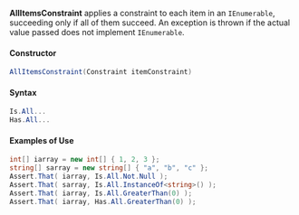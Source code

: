 **AllItemsConstraint** applies a constraint to each item in an `IEnumerable`, succeeding only if all of them succeed. An exception is thrown if the actual value passed does not implement `IEnumerable`.

#### Constructor

```C#
AllItemsConstraint(Constraint itemConstraint)
```

#### Syntax

```C#
Is.All...
Has.All...
```

#### Examples of Use

```C#
int[] iarray = new int[] { 1, 2, 3 };
string[] sarray = new string[] { "a", "b", "c" };
Assert.That( iarray, Is.All.Not.Null );
Assert.That( sarray, Is.All.InstanceOf<string>() );
Assert.That( iarray, Is.All.GreaterThan(0) );
Assert.That( iarray, Has.All.GreaterThan(0) );
```

